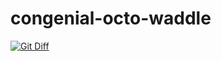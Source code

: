 # congenial-octo-waddle
[![Git Diff](https://github.com/SkylarHoughtonGithub/congenial-octo-waddle/actions/workflows/ga-get-diff.yml/badge.svg?event=push)](https://github.com/SkylarHoughtonGithub/congenial-octo-waddle/actions/workflows/ga-get-diff.yml)
